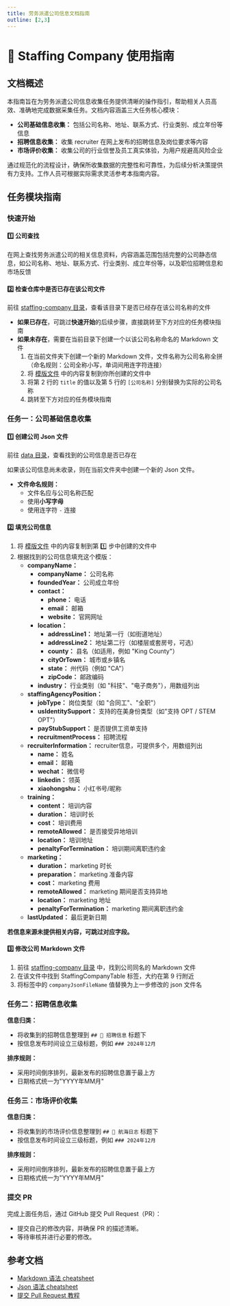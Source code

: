 ```yaml
---
title: 劳务派遣公司信息文档指南
outline: [2,3]
---
```


# 📖 Staffing Company 使用指南

## 文档概述

本指南旨在为劳务派遣公司信息收集任务提供清晰的操作指引，帮助相关人员高效、准确地完成数据采集任务。文档内容涵盖三大任务核心模块：

- **公司基础信息收集：** 包括公司名称、地址、联系方式、行业类别、成立年份等信息
- **招聘信息收集：** 收集 recruiter 在网上发布的招聘信息及岗位要求等内容
- **市场评价收集：** 收集公司的行业信誉及员工真实体验，为用户规避高风险企业

通过规范化的流程设计，确保所收集数据的完整性和可靠性，为后续分析决策提供有力支持。工作人员可根据实际需求灵活参考本指南内容。

## 任务模块指南

### 快速开始

#### 1️⃣ 公司查找

在网上查找劳务派遣公司的相关信息资料，内容涵盖范围包括完整的公司静态信息，如公司名称、地址、联系方式、行业类别、成立年份等，以及职位招聘信息和市场反馈

#### 2️⃣ 检查仓库中是否已存在该公司文件

前往 [staffing-company 目录](https://github.com/atomeocean/job-compass/tree/main/docs/zhHans/staffing-company)，查看该目录下是否已经存在该公司名称的文件

- **如果已存在**，可跳过**快速开始**的后续步骤，直接跳转至下方对应的任务模块指南
- **如果未存在**，需要在当前目录下创建一个以该公司名称命名的 Markdown 文件
  1. 在当前文件夹下创建一个新的 Markdown 文件，文件名称为公司名称全拼（命名规则：公司全称小写，单词间用连字符连接）
  2. 将 [模版文件](https://github.com/atomeocean/job-compass/blob/main/docs/zhHans/staffing-company/company-utils/company-info-template.md?plain=1) 中的内容复制到你所创建的文件中
  3. 将第 2 行的 `title` 的值以及第 5 行的 `[公司名称]` 分别替换为实际的公司名称
  4. 跳转至下方对应的任务模块指南

### 任务一：公司基础信息收集

#### 1️⃣ 创建公司 Json 文件

前往 [data 目录](https://github.com/atomeocean/job-compass/tree/main/docs/zhHans/staffing-company/data)，查看找到的公司信息是否已存在

如果该公司信息尚未收录，则在当前文件夹中创建一个新的 Json 文件。

- **文件命名规则：**
    - 文件名应与公司名称匹配
    - 使用**小写字母**
    - 使用连字符 `-` 连接

#### 2️⃣ 填充公司信息

1. 将 [模版文件](https://github.com/atomeocean/job-compass/blob/main/docs/zhHans/staffing-company/company-utils/company-info-template.json) 中的内容复制到第 1️⃣ 步中创建的文件中
2. 根据找到的公司信息填充这个模版：
    - **companyName：**
        - **companyName：** 公司名称
        - **foundedYear：** 公司成立年份
        - **contact：**
            - **phone：** 电话
            - **email：** 邮箱
            - **website：** 官网网址
        - **location：**
            - **addressLine1：** 地址第一行（如街道地址）
            - **addressLine2：** 地址第二行（如楼层或套房号，可选）
            - **county：** 县名（如适用，例如 "King County"）
            - **cityOrTown：** 城市或乡镇名
            - **state：** 州代码（例如 "CA"）
            - **zipCode：** 邮政编码
        - **industry：** 行业类别（如 "科技"、"电子商务"），用数组列出
    - **staffingAgencyPosition：**
        - **jobType：** 岗位类型（如 "合同工"、"全职"）
        - **usIdentitySupport：** 支持的在美身份类型（如"支持 OPT / STEM OPT"）
        - **payStubSupport：**  是否提供工资单支持
        - **recruitmentProcess：** 招聘流程
    - **recruiterInformation：** recruiter信息，可提供多个，用数组列出
        - **name：** 姓名
        - **email：** 邮箱
        - **wechat：** 微信号
        - **linkedin：** 领英
        - **xiaohongshu：** 小红书号/昵称
    - **training：**
        - **content：** 培训内容
        - **duration：** 培训时长
        - **cost：** 培训费用
        - **remoteAllowed：** 是否接受异地培训
        - **location：** 培训地址
        - **penaltyForTermination：** 培训期间离职违约金
    - **marketing：**
        - **duration：** marketing 时长
        - **preparation：** marketing 准备内容
        - **cost：** marketing 费用
        - **remoteAllowed：** marketing 期间是否支持异地
        - **location：** marketing 地址
        - **penaltyForTermination：** marketing 期间离职违约金
    - **lastUpdated：** 最后更新日期

**若信息来源未提供相关内容，可跳过对应字段。**

#### 3️⃣ 修改公司 Markdown 文件

1. 前往 [staffing-company 目录](https://github.com/atomeocean/job-compass/tree/main/docs/zhHans/staffing-company) 中，找到公司同名的 Markdown 文件
2. 在该文件中找到 StaffingCompanyTable 标签，大约在第 9 行附近
3. 将标签中的 `companyJsonFileName` 值替换为上一步修改的 json 文件名

### 任务二：招聘信息收集

**信息归类：**
- 将收集到的招聘信息整理到 `## 📢 招聘信息` 标题下
- 按信息发布时间设立三级标题，例如 `### 2024年12月`

**排序规则：**
- 采用时间倒序排列，最新发布的招聘信息置于最上方
- 日期格式统一为"YYYY年MM月"

### 任务三：市场评价收集

**信息归类：**
- 将收集到的市场评价信息整理到 `## 🚢 航海日志` 标题下
- 按信息发布时间设立三级标题，例如 `### 2024年12月`

**排序规则：**
- 采用时间倒序排列，最新发布的招聘信息置于最上方
- 日期格式统一为"YYYY年MM月"

### 提交 PR

完成上面任务后，通过 GitHub 提交 Pull Request（PR）：

- 提交自己的修改内容，并确保 PR 的描述清晰。
- 等待审核并进行必要的修改。

## 参考文档

- [Markdown 语法 cheatsheet](https://jobcompass.atomeocean.com/guide/markdown-cheatsheet.html)
- [Json 语法 cheatsheet](https://jobcompass.atomeocean.com/guide/json-cheatsheet.html)
- [提交 Pull Request 教程](https://www.youtube.com/watch?v=Jp7aMDVXvwM)